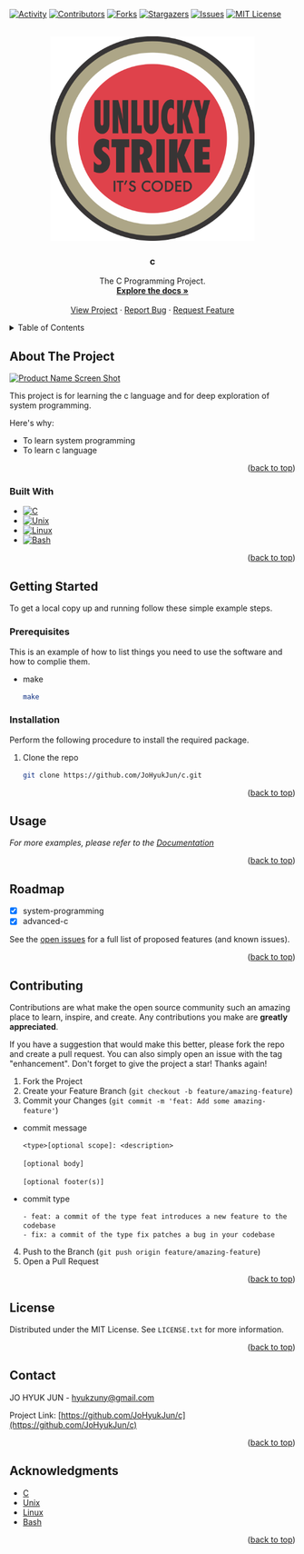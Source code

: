 <a name="readme-top"></a>


[![Activity][activity-shield]][activity-url]
[![Contributors][contributors-shield]][contributors-url]
[![Forks][forks-shield]][forks-url]
[![Stargazers][stars-shield]][stars-url]
[![Issues][issues-shield]][issues-url]
[![MIT License][license-shield]][license-url]



<!-- PROJECT LOGO -->
<br />
<div align="center">
  <a href="https://github.com/JoHyukJun/c">
    <img src="images/logo.png" alt="Logo" width="360" height="360">
  </a>

  <h3 align="center">c</h3>

  <p align="center">
    The C Programming Project.
    <br />
    <a href="https://github.com/JoHyukJun/c"><strong>Explore the docs »</strong></a>
    <br />
    <br />
    <a href="https://github.com/JoHyukJun/c">View Project</a>
    ·
    <a href="https://github.com/JoHyukJun/c/issues">Report Bug</a>
    ·
    <a href="https://github.com/JoHyukJun/c/issues">Request Feature</a>
  </p>
</div>



<!-- TABLE OF CONTENTS -->
<details>
  <summary>Table of Contents</summary>
  <ol>
    <li>
      <a href="#about-the-project">About The Project</a>
      <ul>
        <li><a href="#built-with">Built With</a></li>
      </ul>
    </li>
    <li>
      <a href="#getting-started">Getting Started</a>
      <ul>
        <li><a href="#prerequisites">Prerequisites</a></li>
        <li><a href="#installation">Installation</a></li>
      </ul>
    </li>
    <li><a href="#usage">Usage</a></li>
    <li><a href="#roadmap">Roadmap</a></li>
    <li><a href="#contributing">Contributing</a></li>
    <li><a href="#license">License</a></li>
    <li><a href="#contact">Contact</a></li>
    <li><a href="#acknowledgments">Acknowledgments</a></li>
  </ol>
</details>



<!-- ABOUT THE PROJECT -->
## About The Project

[![Product Name Screen Shot][product-screenshot]](https://github.com/JoHyukJun/c)

This project is for learning the c language and for deep exploration of system programming.

Here's why:
* To learn system programming
* To learn c language

<p align="right">(<a href="#readme-top">back to top</a>)</p>



### Built With


* [![C][C]][C-url]
* [![Unix][Unix]][Unix-url]
* [![Linux][Linux]][Linux-url]
* [![Bash][Bash]][Bash-url]

<p align="right">(<a href="#readme-top">back to top</a>)</p>



<!-- GETTING STARTED -->
## Getting Started

To get a local copy up and running follow these simple example steps.

### Prerequisites

This is an example of how to list things you need to use the software and how to complie them.
* make
  ```sh
  make
  ```



### Installation

Perform the following procedure to install the required package.

1. Clone the repo
   ```sh
   git clone https://github.com/JoHyukJun/c.git
   ```

<p align="right">(<a href="#readme-top">back to top</a>)</p>



<!-- USAGE EXAMPLES -->
## Usage

_For more examples, please refer to the [Documentation](https://github.com/JoHyukJun/c)_

<p align="right">(<a href="#readme-top">back to top</a>)</p>



<!-- ROADMAP -->
## Roadmap

- [x] system-programming
- [x] advanced-c

See the [open issues](https://github.com/JoHyukJun/c/issues) for a full list of proposed features (and known issues).

<p align="right">(<a href="#readme-top">back to top</a>)</p>



<!-- CONTRIBUTING -->
## Contributing

Contributions are what make the open source community such an amazing place to learn, inspire, and create. Any contributions you make are **greatly appreciated**.

If you have a suggestion that would make this better, please fork the repo and create a pull request. You can also simply open an issue with the tag "enhancement".
Don't forget to give the project a star! Thanks again!

1. Fork the Project
2. Create your Feature Branch (`git checkout -b feature/amazing-feature`)
3. Commit your Changes (`git commit -m 'feat: Add some amazing-feature'`)
* commit message
  ```git
  <type>[optional scope]: <description>
  
  [optional body]

  [optional footer(s)]
  ```
* commit type
  ```git
  - feat: a commit of the type feat introduces a new feature to the codebase
  - fix: a commit of the type fix patches a bug in your codebase
  ```
4. Push to the Branch (`git push origin feature/amazing-feature`)
5. Open a Pull Request

<p align="right">(<a href="#readme-top">back to top</a>)</p>



<!-- LICENSE -->
## License

Distributed under the MIT License. See `LICENSE.txt` for more information.

<p align="right">(<a href="#readme-top">back to top</a>)</p>



<!-- CONTACT -->
## Contact

JO HYUK JUN - hyukzuny@gmail.com

Project Link: [https://github.com/JoHyukJun/c](https://github.com/JoHyukJun/c)

<p align="right">(<a href="#readme-top">back to top</a>)</p>



<!-- ACKNOWLEDGMENTS -->
## Acknowledgments

* [C](https://en.cppreference.com/w/)
* [Unix](https://www.opengroup.org/membership/forums/platform/unix/)
* [Linux](https://kernel.org)
* [Bash](https://www.gnu.org/software/bash/)

<p align="right">(<a href="#readme-top">back to top</a>)</p>



<!-- MARKDOWN LINKS & IMAGES -->
<!-- https://www.markdownguide.org/basic-syntax/#reference-style-links -->
[contributors-shield]: https://img.shields.io/github/contributors/JoHyukJun/c.svg?style=for-the-badge
[contributors-url]: https://github.com/JoHyukJun/c/graphs/contributors
[activity-shield]: https://img.shields.io/github/commit-activity/m/JoHyukJun/c.svg?style=for-the-badge
[activity-url]: https://github.com/JoHyukJun/c/pulse
[forks-shield]: https://img.shields.io/github/forks/JoHyukJun/c.svg?style=for-the-badge
[forks-url]: https://github.com/JoHyukJun/c/network/members
[stars-shield]: https://img.shields.io/github/stars/JoHyukJun/c.svg?style=for-the-badge
[stars-url]: https://github.com/JoHyukJun/c/stargazers
[issues-shield]: https://img.shields.io/github/issues/JoHyukJun/c.svg?style=for-the-badge
[issues-url]: https://github.com/JoHyukJun/c/issues
[license-shield]: https://img.shields.io/github/license/JoHyukJun/c.svg?style=for-the-badge
[license-url]: https://github.com/JoHyukJun/c/blob/master/LICENSE
[product-screenshot]: images/screenshot.png
[C]: https://img.shields.io/badge/c-000000?style=for-the-badge&logo=c&logoColor=white
[C-url]: https://en.cppreference.com/w/
[Unix]: https://img.shields.io/badge/unix-000000?style=for-the-badge&logo=unix&logoColor=white
[Unix-url]: https://www.opengroup.org/membership/forums/platform/unix
[Linux]: https://img.shields.io/badge/linux-000000?style=for-the-badge&logo=linux&logoColor=white
[Linux-url]: https://kernel.org
[Bash]: https://img.shields.io/badge/bash-000000?style=for-the-badge&logo=bash&logoColor=white
[Bash-url]: https://www.gnu.org/software/bash/
